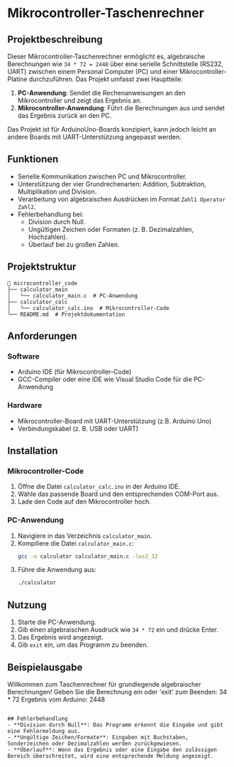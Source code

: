 # Mikrocontroller-Taschenrechner

## Projektbeschreibung
Dieser Mikrocontroller-Taschenrechner ermöglicht es, algebraische Berechnungen wie `34 * 72 = 2448` über eine serielle Schnittstelle (RS232, UART) zwischen einem Personal Computer (PC) und einer Mikrocontroller-Platine durchzuführen. Das Projekt umfasst zwei Hauptteile:

1. **PC-Anwendung**: Sendet die Rechenanweisungen an den Mikrocontroller und zeigt das Ergebnis an.
2. **Mikrocontroller-Anwendung**: Führt die Berechnungen aus und sendet das Ergebnis zurück an den PC.

Das Projekt ist für ArduinoUno-Boards konzipiert, kann jedoch leicht an andere Boards mit UART-Unterstützung angepasst werden.

## Funktionen
- Serielle Kommunikation zwischen PC und Mikrocontroller.
- Unterstützung der vier Grundrechenarten: Addition, Subtraktion, Multiplikation und Division.
- Verarbeitung von algebraischen Ausdrücken im Format `Zahl1 Operator Zahl2`.
- Fehlerbehandlung bei:
  - Division durch Null.
  - Ungültigen Zeichen oder Formaten (z. B. Dezimalzahlen, Hochzahlen).
  - Überlauf bei zu großen Zahlen.
 
## Projektstruktur
```
📁 microcontroller_code
├── calculator_main
│   └── calculator_main.c  # PC-Anwendung
├── calculator_calc
│   └── calculator_calc.ino  # Mikrocontroller-Code
└── README.md  # Projektdokumentation
```
## Anforderungen
### Software
- Arduino IDE (für Mikrocontroller-Code)
- GCC-Compiler oder eine IDE wie Visual Studio Code für die PC-Anwendung

### Hardware
- Mikrocontroller-Board mit UART-Unterstützung (z.B. Arduino Uno)
- Verbindungskabel (z. B. USB oder UART)

## Installation
### Mikrocontroller-Code
1. Öffne die Datei `calculator_calc.ino` in der Arduino IDE.
2. Wähle das passende Board und den entsprechenden COM-Port aus.
3. Lade den Code auf den Mikrocontroller hoch.

### PC-Anwendung
1. Navigiere in das Verzeichnis `calculator_main`.
2. Kompiliere die Datei `calculator_main.c`:
   ```bash
   gcc -o calculator calculator_main.c -lws2_32
   ```
3. Führe die Anwendung aus:
   ```bash
   ./calculator
   ```
   
## Nutzung
1. Starte die PC-Anwendung.
2. Gib einen algebraischen Ausdruck wie `34 * 72` ein und drücke Enter.
3. Das Ergebnis wird angezeigt.
4. Gib `exit` ein, um das Programm zu beenden.

## Beispielausgabe
Willkommen zum Taschenrechner für grundlegende algebraischer Berechnungen!
Geben Sie die Berechnung ein oder 'exit' zum Beenden:
34 * 72
Ergebnis vom Arduino: 2448
```

## Fehlerbehandlung
- **Division durch Null**: Das Programm erkennt die Eingabe und gibt eine Fehlermeldung aus.
- **Ungültige Zeichen/Formate**: Eingaben mit Buchstaben, Sonderzeichen oder Dezimalzahlen werden zurückgewiesen.
- **Überlauf**: Wenn das Ergebnis oder eine Eingabe den zulässigen Bereich überschreitet, wird eine entsprechende Meldung angezeigt.
